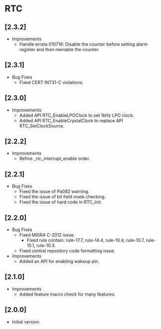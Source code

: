 # RTC

## [2.3.2]

- Improvements
  - Handle errata 010716: Disable the counter before setting alarm register and then reenable the counter.

## [2.3.1]

- Bug Fixes
  - Fixed CERT INT31-C violations.

## [2.3.0]

- Improvements
  - Added API RTC_EnableLPOClock to set 1kHz LPO clock.
  - Added API RTC_EnableCrystalClock to replace API RTC_SetClockSource.

## [2.2.2]

- Improvements
  - Refine _rtc_interrupt_enable order.

## [2.2.1]

- Bug Fixes
  - Fixed the issue of Pa082 warning.
  - Fixed the issue of bit field mask checking.
  - Fixed the issue of hard code in RTC_Init.

## [2.2.0]

- Bug Fixes
  - Fixed MISRA C-2012 issue.
    - Fixed rule contain: rule-17.7, rule-14.4, rule-10.4, rule-10.7, rule-10.1, rule-10.3.
  - Fixed central repository code formatting issue.
- Improvements
  - Added an API for enabling wakeup pin.

## [2.1.0]

- Improvements
  - Added feature macro check for many features.

## [2.0.0]

- Initial version.
